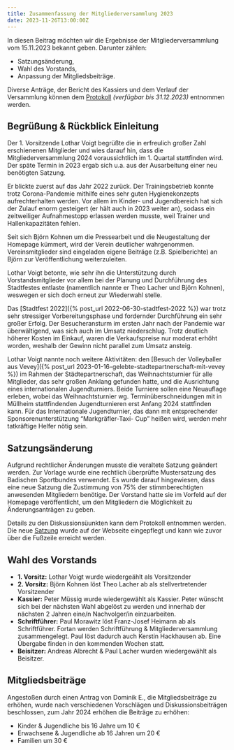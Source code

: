 ```yaml
---
title: Zusammenfassung der Mitgliederversammlung 2023
date: 2023-11-26T13:00:00Z
---
```


In diesen Beitrag möchten wir die Ergebnisse der Mitgliederversammlung vom 15.11.2023 bekannt geben. Darunter zählen:

- Satzungsänderung,
- Wahl des Vorstands,
- Anpassung der Mitgliedsbeiträge.

Diverse Anträge, der Bericht des Kassiers und dem Verlauf der Versammlung können dem <a href="#">Protokoll</a> _(verfügbar bis 31.12.2023)_ entnommen werden.

## Begrüßung & Rückblick Einleitung

Der 1. Vorsitzende Lothar Voigt begrüßte die in erfreulich großer Zahl erschienenen Mitglieder und wies darauf hin, dass die Mitgliederversammlung 2024 voraussichtlich im 1. Quartal stattfinden wird. Der späte Termin in 2023 ergab sich u.a. aus der Ausarbeitung einer neu benötigten Satzung.

Er blickte zuerst auf das Jahr 2022 zurück. Der Trainingsbetrieb konnte trotz Corona-Pandemie mithilfe eines sehr guten Hygienekonzepts aufrechterhalten werden. Vor allem im Kinder- und Jugendbereich hat sich der Zulauf enorm gesteigert (er hält auch in 2023 weiter an), sodass ein zeitweiliger Aufnahmestopp erlassen werden musste, weil Trainer und Hallenkapazitäten fehlen.

Seit sich Björn Kohnen um die Pressearbeit und die Neugestaltung der Homepage kümmert, wird der Verein deutlicher wahrgenommen. Vereinsmitglieder sind eingeladen eigene Beiträge (z.B. Spielberichte) an Björn zur Veröffentlichung weiterzuleiten.

Lothar Voigt betonte, wie sehr ihn die Unterstützung durch Vorstandsmitglieder vor allem bei der Planung und Durchführung des Stadtfestes entlaste (namentlich nannte er Theo Lacher und Björn Kohnen), weswegen er sich doch erneut zur Wiederwahl stelle.

Das [Stadtfest 2022]({% post_url 2022-06-30-stadtfest-2022 %}) war trotz sehr stressiger Vorbereitungsphase und fordernder Durchführung ein sehr großer Erfolg. Der Besucheransturm im ersten Jahr nach der Pandemie war überwältigend, was sich auch im Umsatz niederschlug. Trotz deutlich höherer Kosten im Einkauf, waren die Verkaufspreise nur moderat erhöht worden, weshalb der Gewinn nicht parallel zum Umsatz ansteig.

Lothar Voigt nannte noch weitere Aktivitäten: den [Besuch der Volleyballer aus Vevey]({% post_url 2023-01-16-gelebte-stadtepartnerschaft-mit-vevey %}) im Rahmen der Städtepartnerschaft, das Weihnachtsturnier für alle Mitglieder, das sehr großen Anklang gefunden hatte, und die Ausrichtung eines internationalen Jugendturniers. Beide Turniere sollen eine Neuauflage erleben, wobei das Weihnachtsturnier wg. Terminüberschneidungen mit in Müllheim stattfindenden Jugendturnieren erst Anfang 2024 stattfinden kann. Für das Internationale Jugendturnier, das dann mit entsprechender Sponsorenunterstützung “Markgräfler-Taxi- Cup” heißen wird, werden mehr tatkräftige Helfer nötig sein.

## Satzungsänderung

Aufgrund rechtlicher Änderungen musste die veraltete Satzung geändert werden. Zur Vorlage wurde eine rechtlich überprüfte Mustersatzung des Badischen Sportbundes verwendet. Es wurde darauf hingewiesen, dass eine neue Satzung die Zustimmung von 75% der stimmberechtigten anwesenden Mitgliedern benötige. Der Vorstand hatte sie im Vorfeld auf der Homepage veröffentlicht, um den Mitgliedern die Möglichkeit zu Änderungsanträgen zu geben.

Details zu den Diskussionsüunkten kann dem Protokoll entnommen werden.  
Die neue [Satzung](/satzung) wurde auf der Webseite eingepflegt und kann wie zuvor über die Fußzeile erreicht werden.

## Wahl des Vorstands

- **1. Vorsitz:** Lothar Voigt wurde wiedergeählt als Vorsitzender
- **2. Vorsitz:** Björn Kohnen löst Theo Lacher ab als stellvertretender Vorsitzender
- **Kassier:** Peter Müssig wurde wiedergewählt als Kassier. Peter wünscht sich bei der nächsten Wahl abgelöst zu werden und innerhab der nächsten 2 Jahren eine/n Nachvolger/in einzuarbeiten.
- **Schriftführer:** Paul Morawitz löst Franz-Josef Heimann ab als Schriftführer. Fortan werden Schriftführung & Mitgliederversammlung zusammengelegt. Paul löst dadurch auch Kerstin Hackhausen ab. Eine Übergabe finden in den kommenden Wochen statt.
- **Beisitzer:** Andreas Albrecht & Paul Lacher wurden wiedergewählt als Beisitzer.

## Mitgliedsbeiträge

Angestoßen durch einen Antrag von Dominik E., die Mitgliedsbeiträge zu erhöhen, wurde nach verschiedenen Vorschlägen und Diskussionsbeiträgen beschlossen, zum Jahr 2024 erhöhen die Beiträge zu erhöhen:

- Kinder & Jugendliche bis 16 Jahre um 10 €
- Erwachsene & Jugendliche ab 16 Jahren um 20 €
- Familien um 30 €
